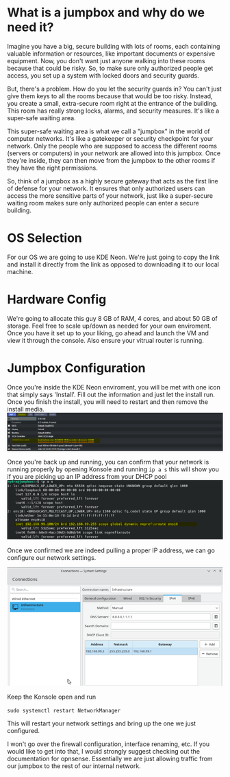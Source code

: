 # What is a jumpbox and why do we need it? 

Imagine you have a big, secure building with lots of rooms, each containing valuable information or resources, like important documents or expensive equipment. Now, you don't want just anyone walking into these rooms because that could be risky. So, to make sure only authorized people get access, you set up a system with locked doors and security guards.

But, there's a problem. How do you let the security guards in? You can't just give them keys to all the rooms because that would be too risky. Instead, you create a small, extra-secure room right at the entrance of the building. This room has really strong locks, alarms, and security measures. It's like a super-safe waiting area.

This super-safe waiting area is what we call a "jumpbox" in the world of computer networks. It's like a gatekeeper or security checkpoint for your network. Only the people who are supposed to access the different rooms (servers or computers) in your network are allowed into this jumpbox. Once they're inside, they can then move from the jumpbox to the other rooms if they have the right permissions.

So, think of a jumpbox as a highly secure gateway that acts as the first line of defense for your network. It ensures that only authorized users can access the more sensitive parts of your network, just like a super-secure waiting room makes sure only authorized people can enter a secure building.

# OS Selection

For our OS we are going to use KDE Neon. We're just going to copy the link and install it directly from the link as opposed to downloading it to our local machine. 

# Hardware Config 

We're going to allocate this guy 8 GB of RAM, 4 cores, and about 50 GB of storage. Feel free to scale up/down as needed for your own enviroment. Once you have it set up to your liking, go ahead and launch the VM and view it through the console. Also ensure your vitrual router is running.

# Jumpbox Configuration

Once you're inside the KDE Neon enviroment, you will be met with one icon that simply says 'Install'. Fill out the information and just let the install run. Once you finish the install, you will need to restart and then remove the install media.
![Alt text](image.png)


Once you're back up and running, you can confirm that your network is running properly by opening Konsole and running `ip a s` this will show you if you are picking up an IP address from your DHCP pool
![Alt text](image-1.png)

Once we confirmed we are indeed pulling a proper IP address, we can go configure our network settings.

![Alt text](image-2.png)

Keep the Konsole open and run 

`sudo systemctl restart NetworkManager` 

This will restart your network settings and bring up the one we just configured. 

I won't go over the firewall configuration, interface renaming, etc. If you would like to get into that, I would strongly suggest checking out the documentation for opnsense. Essentially we are just allowing traffic from our jumpbox to the rest of our internal network. 
